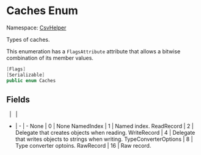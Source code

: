 # Caches Enum

Namespace: [CsvHelper](/api/CsvHelper)

Types of caches.

This enumeration has a `FlagsAttribute` attribute that allows a bitwise combination of its member values.

```cs
[Flags]
[Serializable]
public enum Caches
```

## Fields
&nbsp; | &nbsp; | &nbsp;
- | - | -
None | 0 | None
NamedIndex | 1 | Named index.
ReadRecord | 2 | Delegate that creates objects when reading.
WriteRecord | 4 | Delegate that writes objects to strings when writing.
TypeConverterOptions | 8 | Type converter optoins.
RawRecord | 16 | Raw record.

